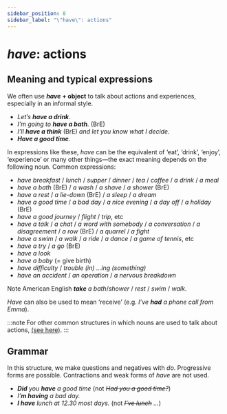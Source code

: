 ```yaml
---
sidebar_position: 8
sidebar_label: "\"have\": actions"
---
```


# *have*: actions

## Meaning and typical expressions

We often use ***have* + object** to talk about actions and experiences, especially in an informal style.

- *Let’s **have a drink**.*
- *I’m going to **have a bath**.* (BrE)
- *I’ll **have a think*** (BrE) *and let you know what I decide.*
- ***Have a good time**.*

In expressions like these, *have* can be the equivalent of ‘eat’, ‘drink’, ‘enjoy’, ‘experience’ or many other things—the exact meaning depends on the following noun. Common expressions:

- *have breakfast* / *lunch* / *supper* / *dinner* / *tea* / *coffee* / *a drink* / *a meal*
- *have a bath* (BrE) / *a wash* / *a shave* / *a shower* (BrE)
- *have a rest* / *a lie-down* (BrE) / *a sleep* / *a dream*
- *have a good time* / *a bad day* / *a nice evening* / *a day off* / *a holiday* (BrE)
- *have a good journey* / *flight* / *trip*, etc
- *have a talk* / *a chat* / *a word with somebody* / *a conversation* / *a disagreement* / *a row* (BrE) / *a quarrel* / *a fight*
- *have a swim* / *a walk* / *a ride* / *a dance* / *a game of tennis*, etc
- *have a try* / *a go* (BrE)
- *have a look*
- *have a baby* (= give birth)
- *have difficulty* / *trouble (in) ...ing (something)*
- *have an accident* / *an operation* / *a nervous breakdown*

Note American English ***take*** *a bath*/*shower* / *rest* / *swim* / *walk*.

*Have* can also be used to mean ‘receive’ (e.g. *I’ve **had** a phone call from Emma*).

:::note
For other common structures in which nouns are used to talk about actions, [(see here)](./../nouns-and-noun-phrases-agreement/turning-verbs-into-nouns-a-cough-a-taste).
:::

## Grammar

In this structure, we make questions and negatives with *do*. Progressive forms are possible. Contractions and weak forms of *have* are not used.

- ***Did*** *you **have** a good time* (not *~~Had you a good time?~~*)
- *I’**m having** a bad day.*
- ***I have*** *lunch at 12.30 most days.* (not *~~I’ve lunch~~ ...*)
